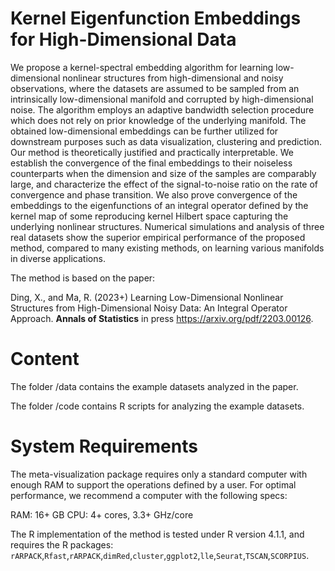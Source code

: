 # Kernel Eigenfunction Embeddings for High-Dimensional Data


We propose a kernel-spectral embedding algorithm for learning low-dimensional nonlinear structures from high-dimensional and noisy observations, where the datasets are assumed to be sampled from an intrinsically low-dimensional manifold and corrupted by high-dimensional noise. The algorithm employs an adaptive bandwidth selection procedure which does not rely on prior knowledge of the underlying manifold. The obtained low-dimensional embeddings can be further utilized for downstream purposes such as data visualization, clustering and prediction. Our method is theoretically justified and practically interpretable. We establish the convergence of the final embeddings to their noiseless counterparts when the dimension and size of the samples are comparably large, and characterize the effect of the signal-to-noise ratio on the rate of convergence and phase transition. We also prove convergence of the embeddings to the eigenfunctions of an integral operator defined by the kernel map of some reproducing kernel Hilbert space capturing the underlying nonlinear structures. Numerical simulations and analysis of three real datasets show the superior empirical performance of the proposed method, compared to many existing methods, on learning various manifolds in diverse applications.

The method is based on the paper:

Ding, X., and Ma, R. (2023+) Learning Low-Dimensional Nonlinear Structures from High-Dimensional Noisy Data: An Integral Operator Approach. **Annals of Statistics** in press https://arxiv.org/pdf/2203.00126.


# Content

The folder /data contains the example datasets analyzed in the paper.

The folder /code contains R scripts for analyzing the example datasets.

# System Requirements

The meta-visualization package requires only a standard computer with enough RAM to support the operations defined by a user. For optimal performance, we recommend a computer with the following specs:

RAM: 16+ GB
CPU: 4+ cores, 3.3+ GHz/core

The R implementation of the method is tested under R version 4.1.1, and requires the R packages: `rARPACK`,`Rfast`,`rARPACK`,`dimRed`,`cluster`,`ggplot2`,`lle`,`Seurat`,`TSCAN`,`SCORPIUS`.
